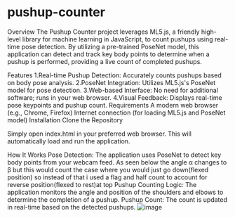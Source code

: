 # pushup-counter
Overview
The Pushup Counter project leverages ML5.js, a friendly high-level library for machine learning in JavaScript, to count pushups using real-time pose detection. By utilizing a pre-trained PoseNet model, this application can detect and track key body points to determine when a pushup is performed, providing a live count of completed pushups.

Features
1.Real-time Pushup Detection: Accurately counts pushups based on body pose analysis.
2.PoseNet Integration: Utilizes ML5.js's PoseNet model for pose detection.
3.Web-based Interface: No need for additional software; runs in your web browser.
4.Visual Feedback: Displays real-time pose keypoints and pushup count.
Requirements
A modern web browser (e.g., Chrome, Firefox)
Internet connection (for loading ML5.js and PoseNet model)
Installation
Clone the Repository


Simply open index.html in your preferred web browser. This will automatically load and run the application.

How It Works
Pose Detection: The application uses PoseNet to detect key body points from your webcam feed.
As seen below the angle α changes to  β but this would count the case where you would just go down(flexed position) so instead of that i used a flag and half count to account for reverse position(flexed to rest)at top
Pushup Counting Logic: The application monitors the angle and position of the shoulders and elbows to determine the completion of a pushup.
Pushup Count: The count is updated in real-time based on the detected pushups.
![image](https://github.com/user-attachments/assets/26ba57f4-487f-42f0-b9e6-3d3dcb94de0f)
